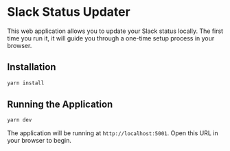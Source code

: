 # Slack Status Updater

This web application allows you to update your Slack status locally. The first time you run it, it will guide you through a one-time setup process in your browser.

## Installation

```bash
yarn install
```

## Running the Application

```bash
yarn dev
```

The application will be running at `http://localhost:5001`. Open this URL in your browser to begin.
